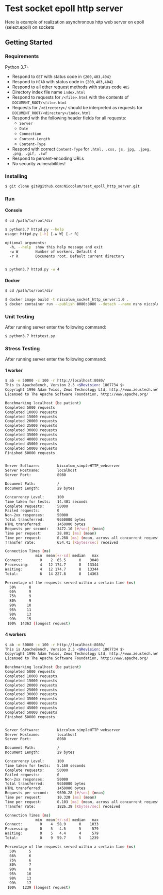 # Test socket epoll http server

Here is example of realization asynchronous http web server on epoll (select.epoll) on sockets

## Getting Started

### Requirements

Python 3.7+

* Respond to `GET` with status code in `{200,403,404}`
* Respond to `HEAD` with status code in `{200,403,404}`
* Respond to all other request methods with status code `405`
* Directory index file name `index.html`
* Respond to requests for `/<file>.html` with the contents of `DOCUMENT_ROOT/<file>.html`
* Requests for `/<directory>/` should be interpreted as requests for `DOCUMENT_ROOT/<directory>/index.html`
* Respond with the following header fields for all requests:
  * `Server`
  * `Date`
  * `Connection`
  * `Content-Length`
  * `Content-Type`
* Respond with correct `Content-Type` for `.html, .css, js, jpg, .jpeg, .png, .gif, .swf`
* Respond to percent-encoding URLs
* No security vulnerabilities!

### Installing

```bash
$ git clone git@github.com:Niccolum/test_epoll_http_server.git
```

### Run

#### Console

```bash
$ cd /path/to/root/dir

$ python3.7 httpd.py --help
usage: httpd.py [-h] [-w W] [-r R]

optional arguments:
  -h, --help  show this help message and exit
  -w W        Number of workers. Default 4
  -r R        Documents root. Default current directory


$ python3.7 httpd.py -w 4
```

#### Docker

```bash
$ cd /path/to/root/dir

$ docker image build -t niccolum_socket_http_server:1.0 .
$ docker container run --publish 8080:8080 --detach --name nshs niccolum_socket_http_server:1.0
```

### Unit Testing

After running server enter the following command:

```bash
$ python3.7 httptest.py
```

### Stress Testing

After running server enter the following command:

#### 1 worker

```bash
$ ab -n 50000 -c 100 -r http://localhost:8080/
This is ApacheBench, Version 2.3 <$Revision: 1807734 $>
Copyright 1996 Adam Twiss, Zeus Technology Ltd, http://www.zeustech.net/
Licensed to The Apache Software Foundation, http://www.apache.org/

Benchmarking localhost (be patient)
Completed 5000 requests
Completed 10000 requests
Completed 15000 requests
Completed 20000 requests
Completed 25000 requests
Completed 30000 requests
Completed 35000 requests
Completed 40000 requests
Completed 45000 requests
Completed 50000 requests
Finished 50000 requests


Server Software:        Niccolum_simpleHTTP_webserver
Server Hostname:        localhost
Server Port:            8080

Document Path:          /
Document Length:        29 bytes

Concurrency Level:      100
Time taken for tests:   14.401 seconds
Complete requests:      50000
Failed requests:        0
Non-2xx responses:      50000
Total transferred:      9650000 bytes
HTML transferred:       1450000 bytes
Requests per second:    3472.10 [#/sec] (mean)
Time per request:       28.801 [ms] (mean)
Time per request:       0.288 [ms] (mean, across all concurrent requests)
Transfer rate:          654.41 [Kbytes/sec] received

Connection Times (ms)
              min  mean[+/-sd] median   max
Connect:        0    2  65.5      0    3040
Processing:     4   12 174.7      8   13344
Waiting:        4   12 174.7      8   13344
Total:          6   14 227.8      8   14363

Percentage of the requests served within a certain time (ms)
  50%      8
  66%      9
  75%      9
  80%      9
  90%     10
  95%     11
  98%     13
  99%     15
 100%  14363 (longest request)
```

#### 4 workers

```bash
$ ab -n 50000 -c 100 -r http://localhost:8080/
This is ApacheBench, Version 2.3 <$Revision: 1807734 $>
Copyright 1996 Adam Twiss, Zeus Technology Ltd, http://www.zeustech.net/
Licensed to The Apache Software Foundation, http://www.apache.org/

Benchmarking localhost (be patient)
Completed 5000 requests
Completed 10000 requests
Completed 15000 requests
Completed 20000 requests
Completed 25000 requests
Completed 30000 requests
Completed 35000 requests
Completed 40000 requests
Completed 45000 requests
Completed 50000 requests
Finished 50000 requests


Server Software:        Niccolum_simpleHTTP_webserver
Server Hostname:        localhost
Server Port:            8080

Document Path:          /
Document Length:        29 bytes

Concurrency Level:      100
Time taken for tests:   5.160 seconds
Complete requests:      50000
Failed requests:        0
Non-2xx responses:      50000
Total transferred:      9650000 bytes
HTML transferred:       1450000 bytes
Requests per second:    9690.28 [#/sec] (mean)
Time per request:       10.320 [ms] (mean)
Time per request:       0.103 [ms] (mean, across all concurrent requests)
Transfer rate:          1826.39 [Kbytes/sec] received

Connection Times (ms)
              min  mean[+/-sd] median   max
Connect:        0    4  58.9      0    1033
Processing:     0    5   4.5      5     579
Waiting:        0    5   4.4      4     579
Total:          0    9  59.7      5    1239

Percentage of the requests served within a certain time (ms)
  50%      5
  66%      6
  75%      6
  80%      7
  90%      8
  95%     10
  98%     13
  99%     17
 100%   1239 (longest request)
```